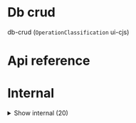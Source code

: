 # Db crud

db-crud (`OperationClassification` ui-cjs)



# Api reference

# Internal

<details><summary>Show internal (20)</summary>
    
  # `<DbPage />`




| Input      |    |    |
| ---------- | -- | -- |
| - | | |
| **Output** | `JSX.Element`   |    |



## getDataParameterNames()

| Input      |    |    |
| ---------- | -- | -- |
| properties | `SchemaProperty`[] |  |
| **Output** |    |    |



## `<IndexInstanceContainer />`

container for any index instance that needs to be rendered in the explore page


| Input      |    |    |
| ---------- | -- | -- |
| - | | |
| **Output** | `JSX.Element`   |    |



## `<ModelComponent />`

In the table headings, all xxxSlug, xxxId etc should be called xxx.

In the table values, all slugs and ids should show the name of the instance of the refered model.

It has to be possible to navigate to an id or slug using `#[id] or #[slug]` in the URL, just add div ids to all rows


| Input      |    |    |
| ---------- | -- | -- |
| {
  modelName,
  highlight,
} | { modelName?: string, <br />highlight: { slug?: string, <br />id?: string, <br /> }, <br /> } |  |
| **Output** | `JSX.Element`   |    |



## `<SimplifiedSchemaFormDebug />`

| Input      |    |    |
| ---------- | -- | -- |
| {
  parameters,
  values,
} | { parameters?: `FunctionParameter`[], <br />values: {  }[], <br /> } |  |
| **Output** | `JSX.Element`   |    |



## `<UpsertForm />`

TODO: Provide all the fetched data with `hasMore` and `fetchAll` to the `SimplifiedJsonForm`


| Input      |    |    |
| ---------- | -- | -- |
| props | { simplifiedSchema: `SimplifiedSchema`, <br />instance: {  }, <br />referencableModelNames?: string[], <br />projectRelativeStorageFilePath: string, <br /> } |  |
| **Output** | `JSX.Element`   |    |



## `<UpsertPage />`

| Input      |    |    |
| ---------- | -- | -- |
| - | | |
| **Output** | `JSX.Element`   |    |



## useGetDbModelQuery()

| Input      |    |    |
| ---------- | -- | -- |
| - | | |
| **Output** | {  }   |    |



## useModelQuery()

| Input      |    |    |
| ---------- | -- | -- |
| - | | |
| **Output** |    |    |



## useUrl()

| Input      |    |    |
| ---------- | -- | -- |
| - | | |
| **Output** |    |    |



## 📄 DbPage (exported const)

## 📄 getDataParameterNames (exported const)

## 📄 IndexInstanceContainer (exported const)

container for any index instance that needs to be rendered in the explore page


## 📄 ModelComponent (exported const)

In the table headings, all xxxSlug, xxxId etc should be called xxx.

In the table values, all slugs and ids should show the name of the instance of the refered model.

It has to be possible to navigate to an id or slug using `#[id] or #[slug]` in the URL, just add div ids to all rows


## 📄 SimplifiedSchemaFormDebug (exported const)

## 📄 UpsertForm (exported const)

TODO: Provide all the fetched data with `hasMore` and `fetchAll` to the `SimplifiedJsonForm`


## 📄 UpsertPage (exported const)

## 📄 useGetDbModelQuery (exported const)

## 📄 useModelQuery (exported const)

## 📄 useUrl (exported const)

  </details>

